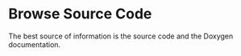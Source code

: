 # Browse Source Code

The best source of information is the source code and the Doxygen
documentation.
